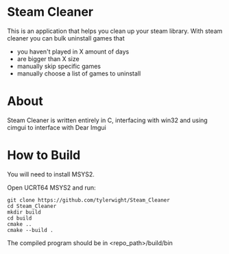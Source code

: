 # Steam Cleaner
This is an application that helps you clean up your steam library. With steam cleaner you can bulk uninstall games that
- you haven't played in X amount of days
- are bigger than X size
- manually skip specific games
- manually choose a list of games to uninstall

# About
Steam Cleaner is written entirely in C, interfacing with win32 and using cimgui to interface with Dear Imgui


# How to Build
You will need to install MSYS2.

Open UCRT64 MSYS2 and run:
```
git clone https://github.com/tylerwight/Steam_Cleaner
cd Steam_Cleaner
mkdir build
cd build
cmake ..
cmake --build .
```

The compiled program should be in <repo_path>/build/bin
